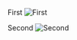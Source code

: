 
First
![First](https://github.com/CSTVann/Python-Style/assets/108693098/23df58ae-7958-4d05-b0b2-173035d320f6)

Second
![Second](https://github.com/CSTVann/Python-Style/assets/108693098/8a812b82-a8da-43e4-8d17-9a670bac5877)
